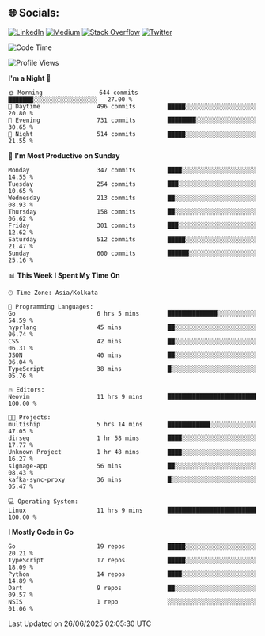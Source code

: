 
## 🌐 Socials:
[![LinkedIn](https://img.shields.io/badge/LinkedIn-%230077B5.svg?logo=linkedin&logoColor=white)](https://linkedin.com/in/sarkarshuvojit) [![Medium](https://img.shields.io/badge/Medium-12100E?logo=medium&logoColor=white)](https://medium.com/@shuvojitsarkar) [![Stack Overflow](https://img.shields.io/badge/-Stackoverflow-FE7A16?logo=stack-overflow&logoColor=white)](https://stackoverflow.com/users/2976015) [![Twitter](https://img.shields.io/badge/Twitter-%231DA1F2.svg?logo=Twitter&logoColor=white)](https://twitter.com/sarkarshuvojit) 

<!--START_SECTION:waka-->
![Code Time](http://img.shields.io/badge/Code%20Time-71%20hrs%2047%20mins-blue)

![Profile Views](http://img.shields.io/badge/Profile%20Views-89-blue)

**I'm a Night 🦉** 

```text
🌞 Morning                644 commits         ███████░░░░░░░░░░░░░░░░░░   27.00 % 
🌆 Daytime                496 commits         █████░░░░░░░░░░░░░░░░░░░░   20.80 % 
🌃 Evening                731 commits         ████████░░░░░░░░░░░░░░░░░   30.65 % 
🌙 Night                  514 commits         █████░░░░░░░░░░░░░░░░░░░░   21.55 % 
```
📅 **I'm Most Productive on Sunday** 

```text
Monday                   347 commits         ████░░░░░░░░░░░░░░░░░░░░░   14.55 % 
Tuesday                  254 commits         ███░░░░░░░░░░░░░░░░░░░░░░   10.65 % 
Wednesday                213 commits         ██░░░░░░░░░░░░░░░░░░░░░░░   08.93 % 
Thursday                 158 commits         ██░░░░░░░░░░░░░░░░░░░░░░░   06.62 % 
Friday                   301 commits         ███░░░░░░░░░░░░░░░░░░░░░░   12.62 % 
Saturday                 512 commits         █████░░░░░░░░░░░░░░░░░░░░   21.47 % 
Sunday                   600 commits         ██████░░░░░░░░░░░░░░░░░░░   25.16 % 
```


📊 **This Week I Spent My Time On** 

```text
🕑︎ Time Zone: Asia/Kolkata

💬 Programming Languages: 
Go                       6 hrs 5 mins        ██████████████░░░░░░░░░░░   54.59 % 
hyprlang                 45 mins             ██░░░░░░░░░░░░░░░░░░░░░░░   06.74 % 
CSS                      42 mins             ██░░░░░░░░░░░░░░░░░░░░░░░   06.31 % 
JSON                     40 mins             ██░░░░░░░░░░░░░░░░░░░░░░░   06.04 % 
TypeScript               38 mins             █░░░░░░░░░░░░░░░░░░░░░░░░   05.76 % 

🔥 Editors: 
Neovim                   11 hrs 9 mins       █████████████████████████   100.00 % 

🐱‍💻 Projects: 
multiship                5 hrs 14 mins       ████████████░░░░░░░░░░░░░   47.05 % 
dirseq                   1 hr 58 mins        ████░░░░░░░░░░░░░░░░░░░░░   17.77 % 
Unknown Project          1 hr 48 mins        ████░░░░░░░░░░░░░░░░░░░░░   16.27 % 
signage-app              56 mins             ██░░░░░░░░░░░░░░░░░░░░░░░   08.43 % 
kafka-sync-proxy         36 mins             █░░░░░░░░░░░░░░░░░░░░░░░░   05.47 % 

💻 Operating System: 
Linux                    11 hrs 9 mins       █████████████████████████   100.00 % 
```

**I Mostly Code in Go** 

```text
Go                       19 repos            █████░░░░░░░░░░░░░░░░░░░░   20.21 % 
TypeScript               17 repos            █████░░░░░░░░░░░░░░░░░░░░   18.09 % 
Python                   14 repos            ████░░░░░░░░░░░░░░░░░░░░░   14.89 % 
Dart                     9 repos             ██░░░░░░░░░░░░░░░░░░░░░░░   09.57 % 
NSIS                     1 repo              ░░░░░░░░░░░░░░░░░░░░░░░░░   01.06 % 
```




 Last Updated on 26/06/2025 02:05:30 UTC
<!--END_SECTION:waka-->
